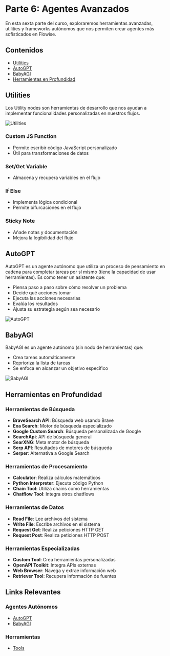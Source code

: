 # Parte 6: Agentes Avanzados

En esta sexta parte del curso, exploraremos herramientas avanzadas, utilities y frameworks autónomos que nos permiten crear agentes más sofisticados en Flowise.

## Contenidos

- [Utilities](#utilities)
- [AutoGPT](#autogpt)
- [BabyAGI](#babyagi)
- [Herramientas en Profundidad](#herramientas-en-profundidad)

## Utilities

Los Utility nodes son herramientas de desarrollo que nos ayudan a implementar funcionalidades personalizadas en nuestros flujos. 

![Utilities](../../.gitbook/assets/partes/parte6/Utilities.png)

### Custom JS Function
- Permite escribir código JavaScript personalizado
- Útil para transformaciones de datos

### Set/Get Variable
- Almacena y recupera variables en el flujo

### If Else
- Implementa lógica condicional
- Permite bifurcaciones en el flujo

### Sticky Note
- Añade notas y documentación
- Mejora la legibilidad del flujo


## AutoGPT

AutoGPT es un agente autónomo que utiliza un proceso de pensamiento en cadena para completar tareas por sí mismo (tiene la capacidad de usar herramientas). Es como tener un asistente que:

- Piensa paso a paso sobre cómo resolver un problema
- Decide qué acciones tomar
- Ejecuta las acciones necesarias
- Evalúa los resultados
- Ajusta su estrategia según sea necesario

![AutoGPT](../../.gitbook/assets/partes/parte6/autogpt.png)

## BabyAGI

BabyAGI es un agente autónomo (sin nodo de herramientas) que:
- Crea tareas automáticamente
- Reprioriza la lista de tareas
- Se enfoca en alcanzar un objetivo específico

![BabyAGI](../../.gitbook/assets/partes/parte6/babyagi.png)

## Herramientas en Profundidad

### Herramientas de Búsqueda
- **BraveSearch API**: Búsqueda web usando Brave
- **Exa Search**: Motor de búsqueda especializado
- **Google Custom Search**: Búsqueda personalizada de Google
- **SearchApi**: API de búsqueda general
- **SearXNG**: Meta motor de búsqueda
- **Serp API**: Resultados de motores de búsqueda
- **Serper**: Alternativa a Google Search

### Herramientas de Procesamiento
- **Calculator**: Realiza cálculos matemáticos
- **Python Interpreter**: Ejecuta código Python
- **Chain Tool**: Utiliza chains como herramientas
- **Chatflow Tool**: Integra otros chatflows

### Herramientas de Datos
- **Read File**: Lee archivos del sistema
- **Write File**: Escribe archivos en el sistema
- **Request Get**: Realiza peticiones HTTP GET
- **Request Post**: Realiza peticiones HTTP POST

### Herramientas Especializadas
- **Custom Tool**: Crea herramientas personalizadas
- **OpenAPI Toolkit**: Integra APIs externas
- **Web Browser**: Navega y extrae información web
- **Retriever Tool**: Recupera información de fuentes

## Links Relevantes

### Agentes Autónomos
- [AutoGPT](../../integraciones/langchain/agents/autogpt.md)
- [BabyAGI](../../integraciones/langchain/agents/babyagi.md)

### Herramientas
- [Tools](../../integraciones/langchain/tools/README.md)
